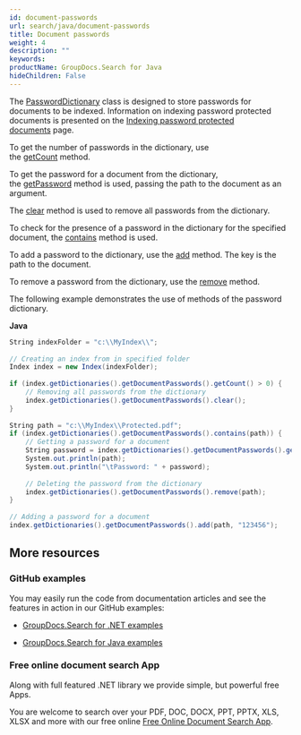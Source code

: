 ```yaml
---
id: document-passwords
url: search/java/document-passwords
title: Document passwords
weight: 4
description: ""
keywords: 
productName: GroupDocs.Search for Java
hideChildren: False
---
```

The [PasswordDictionary](https://apireference.groupdocs.com/search/java/com.groupdocs.search.dictionaries/PasswordDictionary) class is designed to store passwords for documents to be indexed. Information on indexing password protected documents is presented on the [Indexing password protected documents](Indexing%2Bpassword%2Bprotected%2Bdocuments.html) page.

To get the number of passwords in the dictionary, use the [getCount](https://apireference.groupdocs.com/search/java/com.groupdocs.search.dictionaries/PasswordDictionary#getCount()) method.

To get the password for a document from the dictionary, the [getPassword](https://apireference.groupdocs.com/search/java/com.groupdocs.search.dictionaries/PasswordDictionary#getPassword(java.lang.String)) method is used, passing the path to the document as an argument.

The [clear](https://apireference.groupdocs.com/search/java/com.groupdocs.search.dictionaries/PasswordDictionary#clear()) method is used to remove all passwords from the dictionary.

To check for the presence of a password in the dictionary for the specified document, the [contains](https://apireference.groupdocs.com/search/java/com.groupdocs.search.dictionaries/PasswordDictionary#contains(java.lang.String)) method is used.

To add a password to the dictionary, use the [add](https://apireference.groupdocs.com/search/java/com.groupdocs.search.dictionaries/PasswordDictionary#add(java.lang.String,%20java.lang.String)) method. The key is the path to the document.

To remove a password from the dictionary, use the [remove](https://apireference.groupdocs.com/search/java/com.groupdocs.search.dictionaries/PasswordDictionary#remove(java.lang.String)) method.

The following example demonstrates the use of methods of the password dictionary.

**Java**

```csharp
String indexFolder = "c:\\MyIndex\\";
 
// Creating an index from in specified folder
Index index = new Index(indexFolder);
 
if (index.getDictionaries().getDocumentPasswords().getCount() > 0) {
    // Removing all passwords from the dictionary
    index.getDictionaries().getDocumentPasswords().clear();
}
 
String path = "c:\\MyIndex\\Protected.pdf";
if (index.getDictionaries().getDocumentPasswords().contains(path)) {
    // Getting a password for a document
    String password = index.getDictionaries().getDocumentPasswords().getPassword(path);
    System.out.println(path);
    System.out.println("\tPassword: " + password);
 
    // Deleting the password from the dictionary
    index.getDictionaries().getDocumentPasswords().remove(path);
}
 
// Adding a password for a document
index.getDictionaries().getDocumentPasswords().add(path, "123456");
```

## More resources

### GitHub examples

You may easily run the code from documentation articles and see the features in action in our GitHub examples:

*   [GroupDocs.Search for .NET examples](https://github.com/groupdocs-search/GroupDocs.Search-for-.NET)
    
*   [GroupDocs.Search for Java examples](https://github.com/groupdocs-search/GroupDocs.Search-for-Java)
    

### Free online document search App

Along with full featured .NET library we provide simple, but powerful free Apps.

You are welcome to search over your PDF, DOC, DOCX, PPT, PPTX, XLS, XLSX and more with our free online [Free Online Document Search App](https://products.groupdocs.app/search).
